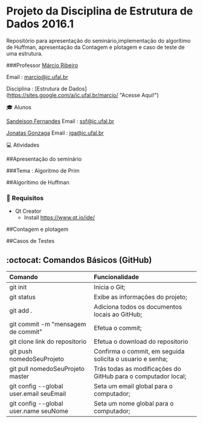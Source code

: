 # Projeto da Disciplina de Estrutura de Dados 2016.1

  Repositório para apresentação do seminário,implementação do algorítimo de Huffman, 
  apresentação da Contagem e plotagem e caso de teste de uma estrutura.

###Professor
  [Márcio Ribeiro](https://sites.google.com/a/ic.ufal.br/marcio/ "Professor Márcio Ribeiro")

  Email : <marcio@ic.ufal.br>

  Disciplina : [Estrutura de Dados] (https://sites.google.com/a/ic.ufal.br/marcio/ "Acesse Aqui!")

:mortar_board: Alunos

  [Sandeison Fernandes](https://www.linkedin.com/in/SandeisonFernandes "Sandeison Fernandes")
  Email : <ssf@ic.ufal.br>
  
  [Jonatas Gonzaga](https://github.com/jgaraujo "Jonatas Gonzaga")
  Email : <jga@ic.ufal.br>
  

:computer: Atividades

##Apresentação do seminário


###Tema : Algoritmo de Prim




##Algorítimo de Huffman






### :beginner: Requisitos 
* Qt Creator
  * Install <https://www.qt.io/ide/>








##Contagem e plotagem







##Casos de Testes









## :octocat: Comandos Básicos (GitHub)
Comando | Funcionalidade
:-- | :-- 
git init | Inicia o Git;
git status | Exibe as informações do projeto;
git add . | Adiciona  todos os documentos locais ao GitHub;
git commit -m "mensagem de commit" | Efetua o commit;
git clone link do repositorio | Efetua o download do repositorio
git push nomedoSeuProjeto | Confirma o commit, em seguida solicita o usuario e senha;
git pull nomedoSeuProjeto master | Trás todas as modificações do GitHub para o computador local;
git config --global user.email seuEmail | Seta um email global para o computador;
git config --global user.name seuNome | Seta um nome global para o computador;

